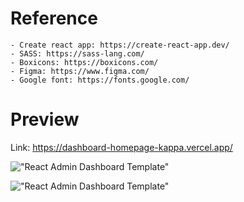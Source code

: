 # Reference

    - Create react app: https://create-react-app.dev/
    - SASS: https://sass-lang.com/
    - Boxicons: https://boxicons.com/
    - Figma: https://www.figma.com/
    - Google font: https://fonts.google.com/

# Preview
Link: https://dashboard-homepage-kappa.vercel.app/

!["React Admin Dashboard Template"](https://user-images.githubusercontent.com/67447840/149510678-cd360920-e599-4520-a2f2-590e455e35f7.gif "React Admin Dashboard Template")

!["React Admin Dashboard Template"](https://user-images.githubusercontent.com/67447840/149510750-feb7bb6b-16ae-4b0a-92ca-72dc264c5be1.jpg "React Admin Dashboard Template")
